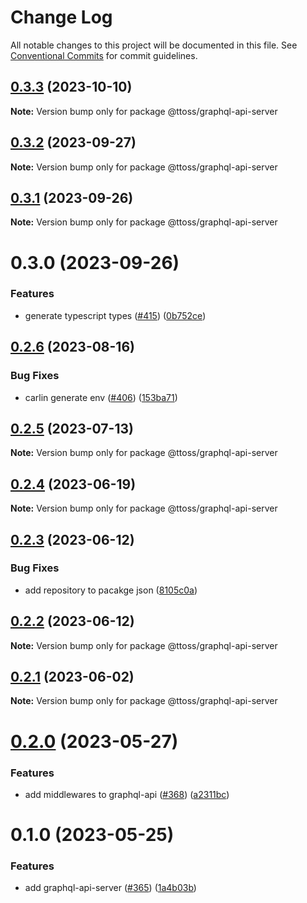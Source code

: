 # Change Log

All notable changes to this project will be documented in this file.
See [Conventional Commits](https://conventionalcommits.org) for commit guidelines.

## [0.3.3](https://github.com/ttoss/ttoss/compare/@ttoss/graphql-api-server@0.3.2...@ttoss/graphql-api-server@0.3.3) (2023-10-10)

**Note:** Version bump only for package @ttoss/graphql-api-server

## [0.3.2](https://github.com/ttoss/ttoss/compare/@ttoss/graphql-api-server@0.3.1...@ttoss/graphql-api-server@0.3.2) (2023-09-27)

**Note:** Version bump only for package @ttoss/graphql-api-server

## [0.3.1](https://github.com/ttoss/ttoss/compare/@ttoss/graphql-api-server@0.3.0...@ttoss/graphql-api-server@0.3.1) (2023-09-26)

**Note:** Version bump only for package @ttoss/graphql-api-server

# 0.3.0 (2023-09-26)

### Features

- generate typescript types ([#415](https://github.com/ttoss/ttoss/issues/415)) ([0b752ce](https://github.com/ttoss/ttoss/commit/0b752ce81cb25eb0144396ddcf916add62c68b5a))

## [0.2.6](https://github.com/ttoss/ttoss/compare/@ttoss/graphql-api-server@0.2.5...@ttoss/graphql-api-server@0.2.6) (2023-08-16)

### Bug Fixes

- carlin generate env ([#406](https://github.com/ttoss/ttoss/issues/406)) ([153ba71](https://github.com/ttoss/ttoss/commit/153ba71643461cdae076d3ba5779655f4988232c))

## [0.2.5](https://github.com/ttoss/ttoss/compare/@ttoss/graphql-api-server@0.2.4...@ttoss/graphql-api-server@0.2.5) (2023-07-13)

**Note:** Version bump only for package @ttoss/graphql-api-server

## [0.2.4](https://github.com/ttoss/ttoss/compare/@ttoss/graphql-api-server@0.2.3...@ttoss/graphql-api-server@0.2.4) (2023-06-19)

**Note:** Version bump only for package @ttoss/graphql-api-server

## [0.2.3](https://github.com/ttoss/ttoss/compare/@ttoss/graphql-api-server@0.2.2...@ttoss/graphql-api-server@0.2.3) (2023-06-12)

### Bug Fixes

- add repository to pacakge json ([8105c0a](https://github.com/ttoss/ttoss/commit/8105c0a0cf0d3b3de4a118f29014c2b5eb082d07))

## [0.2.2](https://github.com/ttoss/ttoss/compare/@ttoss/graphql-api-server@0.2.1...@ttoss/graphql-api-server@0.2.2) (2023-06-12)

**Note:** Version bump only for package @ttoss/graphql-api-server

## [0.2.1](https://github.com/ttoss/ttoss/compare/@ttoss/graphql-api-server@0.2.0...@ttoss/graphql-api-server@0.2.1) (2023-06-02)

**Note:** Version bump only for package @ttoss/graphql-api-server

# [0.2.0](https://github.com/ttoss/ttoss/compare/@ttoss/graphql-api-server@0.1.0...@ttoss/graphql-api-server@0.2.0) (2023-05-27)

### Features

- add middlewares to graphql-api ([#368](https://github.com/ttoss/ttoss/issues/368)) ([a2311bc](https://github.com/ttoss/ttoss/commit/a2311bcdd47bb5f7cfabce6410ceacd47997bd17))

# 0.1.0 (2023-05-25)

### Features

- add graphql-api-server ([#365](https://github.com/ttoss/ttoss/issues/365)) ([1a4b03b](https://github.com/ttoss/ttoss/commit/1a4b03bac44cda154ee117940a92ad26f4e3759c))

